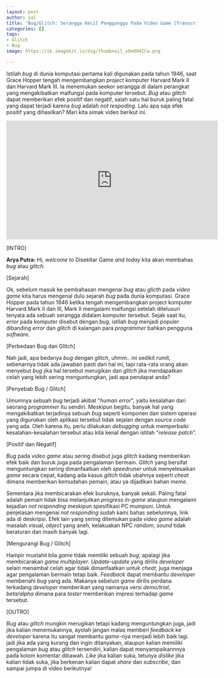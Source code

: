 ```yaml
---
layout: post
author: sal
title: 'Bug/Glitch: Serangga Kecil Pengganggu Pada Video Game [Transcript]'
categories: []
tags:
- Glitch
- Bug
image: https://ik.imagekit.io/dsg/thumbnail_xOe094ICw.png

---
```

Istilah _bug_ di dunia komputasi pertama kali digunakan pada tahun 1946, saat Grace Hopper tengah mengembangkan _project_ komputer Harvard Mark II dan Harvard Mark III. Ia menemukan seekor serangga di dalam perangkat yang mengakibatkan malfungsi pada komputer tersebut. _Bug_ atau _glitch_ dapat memberikan efek positif dan negatif, salah satu hal buruk paling fatal yang dapat terjadi karena _bug_ adalah _not respoding_. Lalu apa saja efek positif yang dihasilkan? Mari kita simak video berikut ini.

<div class="embed-container">
<iframe width="560" height="315" src="https://www.youtube.com/embed/OOM7K-reYyk" frameborder="0" allow="accelerometer; autoplay; clipboard-write; encrypted-media; gyroscope; picture-in-picture" allowfullscreen></iframe>
</div>

\[INTRO\]

**Arya Putra:** Hi, _welcome to_ Disekitar Game _and today_ kita akan membahas _bug_ atau _glitch_.

\[Sejarah\]

Ok, sebelum masuk ke pembahasan mengenai _bug_ atau _glicth_ pada _video game_ kita harus mengenal dulu sejarah _bug_ pada dunia komputasi. Grace Hopper pada tahun 1946 ketika tengah mengembangkan project komputer Harvard Mark II dan III, Mark II mengalami malfungsi setelah ditelusuri tenyata ada sebuah serangga didalam komputer tersebut. Sejak saat itu, _error_ pada komputer disebut dengan _bug_, istilah _bug_ menjadi populer dibanding _error_ dan _glitch_ di kalangan para _programmer_ bahkan pengguna _software_.

\[Perbedaan Bug dan Glitch\]

Nah jadi, apa bedanya _bug_ dengan _glitch_, uhmm.. ini sedikit rumit, sebenarnya tidak ada jawaban pasti dari hal ini, tapi rata-rata orang akan menyebut _bug_ jika hal tersebut merugikan dan _glitch_ jika mendapatkan celah yang lebih sering menguntungkan, jadi apa pendapat anda?

\[Penyebab Bug / Glitch\]

Umumnya sebuah _bug_ terjadi akibat "_human error_", yaitu kesalahan dari seorang _programmer_ itu sendiri. Meskipun begitu, banyak hal yang mengakibatkan terjadinya sebuah _bug_ seperti komponen dan sistem operasi yang digunakan oleh aplikasi tersebut tidak sejalan dengan _source code_ yang ada. Oleh karena itu, perlu dilakukan _debugging_ untuk memperbaiki kesalahan-kesalahan tersebut atau kita kenal dengan istilah "_release patch_”.

\[Positif dan Negatif\]

_Bug_ pada _video game_ atau sering disebut juga _glitch_ kadang memberikan efek baik dan buruk juga pada pengalaman bermain. _Glitch_ yang bersifat menguntungkan sering dimanfaatkan oleh _speedruner_ untuk menyelesaikan _game_ secara cepat, kadang ada kasus _glitch_ tidak ubahnya seperti _cheat_ dimana memberikan kemudahan pemain, atau ya dijadikan bahan _meme_.

Sementara jika membicarakan efek buruknya, banyak sekali. Paling fatal adalah pemain tidak bisa melanjutkan _progress in-game_ ataupun mengalami kejadian _not responding_ meskipun spesifikasi PC mumpuni. Untuk penjelasan mengenai _not responding_ sudah kami bahas sebelumnya, link ada di deskripsi. Efek lain yang sering ditemukan pada _video game_ adalah masalah visual, _object_ yang aneh, kelakuakan NPC _random_, _sound_ tidak beraturan dan masih banyak lagi.

\[Mengurangi Bug / Glitch\]

Hampir mustahil bila _game_ tidak memiliki sebuah _bug_, apalagi jika membicarakan _game multiplayer_. _Update-update_ yang dirilis _developer_ selain menambal celah agar tidak dimanfaatkan untuk _cheat_, juga menjaga agar pengalaman bermain tetap baik. _Feedback_ dapat membantu _developer_ membenahi _bug_ yang ada. Makanya sebelum _game_ dirilis perdana terkadang _developer_ memberikan yang namanya versi _demo/trial_, _beta/alpha_ dimana para _tester_ memberikan impresi terhadap _game_ tersebut.

\[OUTRO\]

_Bug_ atau _glitch_ mungkin merugikan tetapi kadang menguntungkan juga, jadi jika kalian menemukannya, ayolah jangan malas memberi _feedback_ ke _developer_ karena itu sangat membantu _game_-nya menjadi lebih baik lagi. jadi jika ada yang kurang dan ingin ditanyakan, ataupun kalian memiliki pengalaman _bug_ atau _glitch_ tersendiri, kalian dapat menyampaikannnya pada kolom komentar dibawah. _Like_ jika kalian suka, tetunya _dislike_ jika kalian tidak suka, jika berkenan kalian dapat _share_ dan _subscribe_, dan sampai jumpa di video berikutnya!
